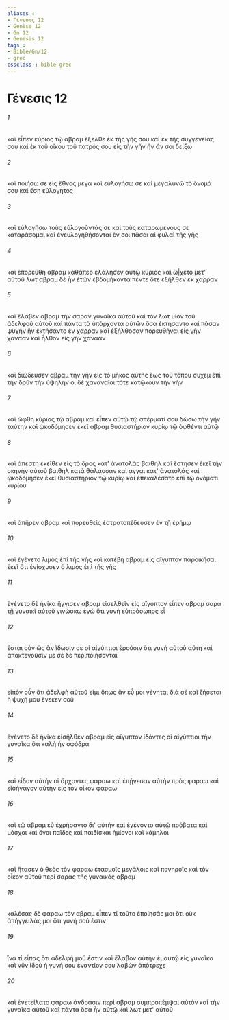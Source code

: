 ```yaml
---
aliases : 
- Γένεσις 12
- Genèse 12
- Gn 12
- Genesis 12
tags : 
- Bible/Gn/12
- grec
cssclass : bible-grec
---
```


# Γένεσις 12

###### 1
καὶ εἶπεν κύριος τῷ αβραμ ἔξελθε ἐκ τῆς γῆς σου καὶ ἐκ τῆς συγγενείας σου καὶ ἐκ τοῦ οἴκου τοῦ πατρός σου εἰς τὴν γῆν ἣν ἄν σοι δείξω
###### 2
καὶ ποιήσω σε εἰς ἔθνος μέγα καὶ εὐλογήσω σε καὶ μεγαλυνῶ τὸ ὄνομά σου καὶ ἔσῃ εὐλογητός
###### 3
καὶ εὐλογήσω τοὺς εὐλογοῦντάς σε καὶ τοὺς καταρωμένους σε καταράσομαι καὶ ἐνευλογηθήσονται ἐν σοὶ πᾶσαι αἱ φυλαὶ τῆς γῆς
###### 4
καὶ ἐπορεύθη αβραμ καθάπερ ἐλάλησεν αὐτῷ κύριος καὶ ὤ|χετο μετ' αὐτοῦ λωτ αβραμ δὲ ἦν ἐτῶν ἑβδομήκοντα πέντε ὅτε ἐξῆλθεν ἐκ χαρραν
###### 5
καὶ ἔλαβεν αβραμ τὴν σαραν γυναῖκα αὐτοῦ καὶ τὸν λωτ υἱὸν τοῦ ἀδελφοῦ αὐτοῦ καὶ πάντα τὰ ὑπάρχοντα αὐτῶν ὅσα ἐκτήσαντο καὶ πᾶσαν ψυχήν ἣν ἐκτήσαντο ἐν χαρραν καὶ ἐξήλθοσαν πορευθῆναι εἰς γῆν χανααν καὶ ἦλθον εἰς γῆν χανααν
###### 6
καὶ διώδευσεν αβραμ τὴν γῆν εἰς τὸ μῆκος αὐτῆς ἕως τοῦ τόπου συχεμ ἐπὶ τὴν δρῦν τὴν ὑψηλήν οἱ δὲ χαναναῖοι τότε κατῴκουν τὴν γῆν
###### 7
καὶ ὤφθη κύριος τῷ αβραμ καὶ εἶπεν αὐτῷ τῷ σπέρματί σου δώσω τὴν γῆν ταύτην καὶ ᾠκοδόμησεν ἐκεῖ αβραμ θυσιαστήριον κυρίῳ τῷ ὀφθέντι αὐτῷ
###### 8
καὶ ἀπέστη ἐκεῖθεν εἰς τὸ ὄρος κατ' ἀνατολὰς βαιθηλ καὶ ἔστησεν ἐκεῖ τὴν σκηνὴν αὐτοῦ βαιθηλ κατὰ θάλασσαν καὶ αγγαι κατ' ἀνατολάς καὶ ᾠκοδόμησεν ἐκεῖ θυσιαστήριον τῷ κυρίῳ καὶ ἐπεκαλέσατο ἐπὶ τῷ ὀνόματι κυρίου
###### 9
καὶ ἀπῆρεν αβραμ καὶ πορευθεὶς ἐστρατοπέδευσεν ἐν τῇ ἐρήμῳ
###### 10
καὶ ἐγένετο λιμὸς ἐπὶ τῆς γῆς καὶ κατέβη αβραμ εἰς αἴγυπτον παροικῆσαι ἐκεῖ ὅτι ἐνίσχυσεν ὁ λιμὸς ἐπὶ τῆς γῆς
###### 11
ἐγένετο δὲ ἡνίκα ἤγγισεν αβραμ εἰσελθεῖν εἰς αἴγυπτον εἶπεν αβραμ σαρα τῇ γυναικὶ αὐτοῦ γινώσκω ἐγὼ ὅτι γυνὴ εὐπρόσωπος εἶ
###### 12
ἔσται οὖν ὡς ἂν ἴδωσίν σε οἱ αἰγύπτιοι ἐροῦσιν ὅτι γυνὴ αὐτοῦ αὕτη καὶ ἀποκτενοῦσίν με σὲ δὲ περιποιήσονται
###### 13
εἰπὸν οὖν ὅτι ἀδελφὴ αὐτοῦ εἰμι ὅπως ἂν εὖ μοι γένηται διὰ σέ καὶ ζήσεται ἡ ψυχή μου ἕνεκεν σοῦ
###### 14
ἐγένετο δὲ ἡνίκα εἰσῆλθεν αβραμ εἰς αἴγυπτον ἰδόντες οἱ αἰγύπτιοι τὴν γυναῖκα ὅτι καλὴ ἦν σφόδρα
###### 15
καὶ εἶδον αὐτὴν οἱ ἄρχοντες φαραω καὶ ἐπῄνεσαν αὐτὴν πρὸς φαραω καὶ εἰσήγαγον αὐτὴν εἰς τὸν οἶκον φαραω
###### 16
καὶ τῷ αβραμ εὖ ἐχρήσαντο δι' αὐτήν καὶ ἐγένοντο αὐτῷ πρόβατα καὶ μόσχοι καὶ ὄνοι παῖδες καὶ παιδίσκαι ἡμίονοι καὶ κάμηλοι
###### 17
καὶ ἤτασεν ὁ θεὸς τὸν φαραω ἐτασμοῖς μεγάλοις καὶ πονηροῖς καὶ τὸν οἶκον αὐτοῦ περὶ σαρας τῆς γυναικὸς αβραμ
###### 18
καλέσας δὲ φαραω τὸν αβραμ εἶπεν τί τοῦτο ἐποίησάς μοι ὅτι οὐκ ἀπήγγειλάς μοι ὅτι γυνή σού ἐστιν
###### 19
ἵνα τί εἶπας ὅτι ἀδελφή μού ἐστιν καὶ ἔλαβον αὐτὴν ἐμαυτῷ εἰς γυναῖκα καὶ νῦν ἰδοὺ ἡ γυνή σου ἐναντίον σου λαβὼν ἀπότρεχε
###### 20
καὶ ἐνετείλατο φαραω ἀνδράσιν περὶ αβραμ συμπροπέμψαι αὐτὸν καὶ τὴν γυναῖκα αὐτοῦ καὶ πάντα ὅσα ἦν αὐτῷ καὶ λωτ μετ' αὐτοῦ
